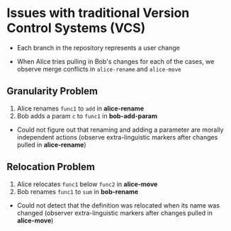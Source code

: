 # Issues with traditional Version Control Systems (VCS)

- Each branch in the repository represents a user change

- When Alice tries pulling in Bob's changes for each of the cases, we observe merge conflicts in `alice-rename` and `alice-move`

## Granularity Problem

 1. Alice renames `func1` to `add` in **alice-rename**
 2. Bob adds a param `c` to `func1` in **bob-add-param** 

- Could not figure out that renaming and adding a parameter are morally independent actions (observe extra-linguistic markers after changes pulled in **alice-rename**)

## Relocation Problem

1. Alice relocates `func1` below `func2` in **alice-move**
2. Bob renames `func1` to `sum` in **bob-rename**

- Could not detect that the definition was relocated when its name was changed (observer extra-linguistic markers after changes pulled in **alice-move**)
